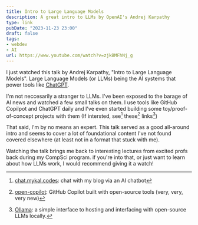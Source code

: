 ```yaml
---
title: Intro to Large Language Models
description: A great intro to LLMs by OpenAI's Andrej Karpathy
type: link
pubDate: "2023-11-23 23:00"
draft: false
tags:
- webdev
- AI
url: https://www.youtube.com/watch?v=zjkBMFhNj_g
---
```


I just watched this talk by Andrej Karpathy, "Intro to Large Language Models". Large Language Models (or LLMs) being the AI systems that power tools like [ChatGPT](https://chat.openai.com).

I'm not neccesarily a stranger to LLMs. I've been exposed to the barage of AI news and watched a few small talks on them. I use tools like GitHub Copilpot and ChatGPT daily and I've even started building some toy/proof-of-concept projects with them (If intersted, see[^1] these[^2] links[^3])

That said, I'm by no means an expert. This talk served as a good all-around intro and seems to cover a lot of foundational content I've not found covered elsewhere (at least not in a format that stuck with me).

Watching the talk brings me back to interesting lectures from excited profs back during my CompSci program. if you're into that, or just want to learn about how LLMs work, I would recommend giving it a watch!  

[^1]: [chat.mykal.codes](https://github.com/chat.mykal.codes): chat with my blog via an AI chatbot

[^2]: [open-copilot](https://github.com/mykalmachon/open-copilot): GitHub Copilot built with open-source tools (very, very, very new)

[^3]: [Ollama](https://ollama.ai): a simple interface to hosting and interfacing with open-source LLMs locally.